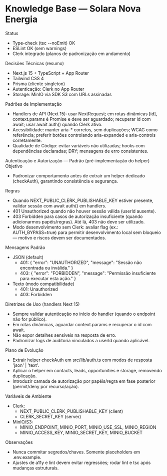 # Knowledge Base — Solara Nova Energia

Status
- Type-check (tsc --noEmit) OK
- ESLint OK (sem warnings)
- Clerk integrado (planos de padronização em andamento)

Decisões Técnicas (resumo)
- Next.js 15 + TypeScript + App Router
- Tailwind CSS 4
- Prisma (cliente singleton)
- Autenticação: Clerk no App Router
- Storage: MinIO via SDK S3 com URLs assinadas

Padrões de Implementação
- Handlers de API (Next 15): usar NextRequest; em rotas dinâmicas [id], context.params é Promise e deve ser aguardado; recuperar id com await; usar await auth() quando Clerk ativo.
- Acessibilidade: manter aria-* corretos, sem duplicações; WCAG como referência; preferir botões controlando aria-expanded e aria-controls corretamente.
- Qualidade de Código: evitar variáveis não utilizadas; hooks com dependências declaradas; DRY; mensagens de erro consistentes.

Autenticação e Autorização — Padrão (pré-implementação do helper)
Objetivo
- Padronizar comportamento antes de extrair um helper dedicado (checkAuth), garantindo consistência e segurança.

Regras
- Quando NEXT_PUBLIC_CLERK_PUBLISHABLE_KEY estiver presente, validar sessão com await auth() em handlers.
- 401 Unauthorized quando não houver sessão válida (userId ausente).
- 403 Forbidden para casos de autorização insuficiente (quando adicionarmos papéis/regras). Até lá, 403 não deve ser utilizado.
- Modo desenvolvimento sem Clerk: avaliar flag (ex.: AUTH_BYPASS=true) para permitir desenvolvimento local sem bloqueio — motivo e riscos devem ser documentados.

Mensagens Padrão
- JSON (default)
  - 401: { "error": "UNAUTHORIZED", "message": "Sessão não encontrada ou inválida." }
  - 403: { "error": "FORBIDDEN", "message": "Permissão insuficiente para executar esta ação." }
- Texto (modo compatibilidade)
  - 401: Unauthorized
  - 403: Forbidden

Diretrizes de Uso (handlers Next 15)
- Sempre validar autenticação no início do handler (quando o endpoint não for público).
- Em rotas dinâmicas, aguardar context.params e recuperar o id com await.
- Não expor detalhes sensíveis na resposta de erro.
- Padronizar logs de auditoria vinculados a userId quando aplicável.

Plano de Evolução
- Extrair helper checkAuth em src/lib/auth.ts com modos de resposta 'json' | 'text'.
- Aplicar o helper em contacts, leads, opportunities e storage, removendo duplicação.
- Introduzir camada de autorização por papéis/regra em fase posterior (permit/deny por recurso/ação).

Variáveis de Ambiente
- Clerk:
  - NEXT_PUBLIC_CLERK_PUBLISHABLE_KEY (client)
  - CLERK_SECRET_KEY (server)
- MinIO/S3:
  - MINIO_ENDPOINT, MINIO_PORT, MINIO_USE_SSL, MINIO_REGION
  - MINIO_ACCESS_KEY, MINIO_SECRET_KEY, MINIO_BUCKET

Observações
- Nunca commitar segredos/chaves. Somente placeholders em .env.example.
- Ajustes de a11y e lint devem evitar regressões; rodar lint e tsc após mudanças estruturais.